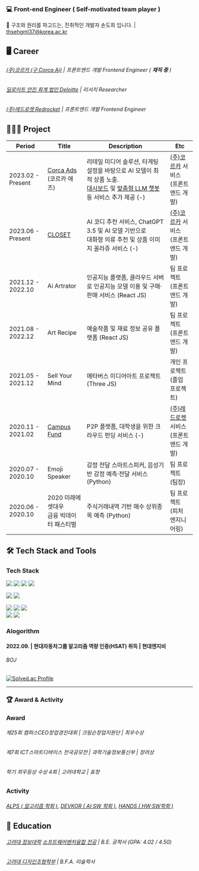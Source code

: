 ### 💻 Front-end Engineer ( Self-motivated team player )
🤔 구조와 원리를 파고드는, 진취적인 개발자 손도희 입니다.     |    thsehgml37@korea.ac.kr 

## 🖥 Career
###### [(주)코르카 (구 Corca Ai)](https://www.adcio.ai/4be0d473-1885-4c80-806f-f41c06dc71fe)       |  프론트엔드 개발 Frontend Engineer ( ***재직 중*** )
###### [딜로이트 안진 회계 법인 Deloitte](https://www2.deloitte.com/kr/ko.html)  |  리서치 Researcher
###### [(주)레드로켓 Redrocket](https://campusfund.net/cs)         |  프론트엔드 개발 Frontend Engineer

## 🧑🏻‍💻 Project
|Period|Title|Description|Etc|
|------|---|---|---|
|2023.02 - Present|[Corca Ads](https://ads.corca.dev/auth/sign-in) (코르카 애즈)|리테일 미디어 솔루션, 타게팅 설정을 바탕으로 AI 모델이 최적 상품 노출.<br/>[대시보드](https://store.cafe24.com/kr/apps/20784) 및 [맞춤형 LLM 챗봇](https://www.corca.ai/ko/research/llms) 등 서비스 추가 제공 (-)| [(주)코르카](https://www.corca.team/290de6d2-1046-434a-b238-58cb6cc395e1) 서비스<br/>(프론트엔드 개발) |
|2023.06 - Present|[CLOSET](https://closet.adcio.ai/)|AI 코디 추천 서비스, ChatGPT 3.5 및 AI 모델 기반으로<br/>대화형 의류 추천 및 상품 이미지 꼴라쥬 서비스  (-)| [(주)코르카](https://www.corca.team/290de6d2-1046-434a-b238-58cb6cc395e1) 서비스<br/>(프론트엔드 개발) |
|2021.12 - 2022.10|Ai Artrator|인공지능 플랫폼, 클라우드 서버로 인공지능 모델 이용 및 구매·판매 서비스 (React JS)| 팀 프로젝트<br/>(프론트엔드 개발) |
|2021.08 - 2022.12|Art Recipe|예술작품 및 재료 정보 공유 플랫폼 (React JS)| 팀 프로젝트<br/>(프론트엔드 개발) |
|2021.05 - 2021.12|Sell Your Mind|메타버스 미디어아트 프로젝트 (Three JS)| 개인 프로젝트<br/>(졸업 프로젝트) |
|2020.11 - 2021.02|[Campus Fund](https://campusfund.net/home)|P2P 플랫폼, 대학생을 위한 크라우드 펀딩 서비스 (-)| [(주)레드로켓](https://campusfund.net/cs) 서비스<br/>(프론트엔드 개발) |
|2020.07 - 2020.10|Emoji Speaker|감정 전달 스마트스피커, 음성기반 감정 예측·전달 서비스(Python)| 팀 프로젝트<br/>(팀장) |
|2020.06 - 2020.10|2020 미래에셋대우<br/>금융 빅데이터 패스티벌|주식거래내역 기반 매수 상위종목 예측 (Python)| 팀 프로젝트<br/>(피처 엔지니어링) |

## 🛠 Tech Stack and Tools
### Tech Stack<br/>
<img src="https://img.shields.io/badge/Next JS-000000?style=flat-square&logo=JavaScript&logoColor=white"/></a>
<img src="https://img.shields.io/badge/React JS-61DAFB?style=flat-square&logo=JavaScript&logoColor=white"/></a>
<img src="https://img.shields.io/badge/TypeScript-3178C6?style=flat-square&logo=TypeScript&logoColor=white"/></a>
<img src="https://img.shields.io/badge/Nest JS-F7DF1E?style=flat-square&logo=JavaScript&logoColor=white"/></a>

<img src="https://img.shields.io/badge/C-A8B9CC?style=flat-square&logo=c%2B%2B&logoColor=white"/></a>
<img src="https://img.shields.io/badge/Python-3776AB?style=flat-square&logo=c%2B%2B&logoColor=white"/></a>

<img src="https://img.shields.io/badge/Redux-764ABC?style=flat-square&logo=JavaScript&logoColor=white"/></a>
<img src="https://img.shields.io/badge/HTML5-E34F26?style=flat-square&logo=HTML5&logoColor=white"/></a>
<img src="https://img.shields.io/badge/CSS3-1572B6?style=flat-square&logo=CSS3&logoColor=white"/><br/>
<img src="https://img.shields.io/badge/MySQL-4479A1?style=flat-square&logo=MySQL&logoColor=white"/></a>
<img src="https://img.shields.io/badge/Amazon AWS-232F3E?style=flat-square&logo=MySQL&logoColor=white"/></a>


### Alogorithm <br/>

#### 2022.09. | 현대자동차그룹 알고리즘 역량 인증(HSAT) 취득  |  현대엔지비
###### BOJ
[![Solved.ac Profile](http://mazassumnida.wtf/api/v2/generate_badge?boj=helloking1234567890)](https://solved.ac/profile/helloking1234567890)

---
### 🏆 Award & Activity
### Award<br/>
###### 제25회 캠퍼스CEO창업경진대회  | 크림슨창업지원단 |  최우수상
###### 제7회 ICT스마트디바이스 전국공모전  | 과학기술정보통신부 |  장려상
###### 학기 최우등상 수상 4회  | 고려대학교 |  표창
### Activity<br/>
###### [ALPS ( 알고리즘 학회 )](https://info.korea.ac.kr/info/community/circle.do), [DEVKOR ( AI·SW 학회 )](https://devkor.notion.site/DevKor-670168c4662a4582b447cfba6f7206f4), [HANDS ( HW·SW학회 )](https://hands.korea.ac.kr/)


## 📖 Education
###### [고려대 정보대학](https://info.korea.ac.kr/info/index.do#none) [소프트웨어벤처융합 전공](https://info.korea.ac.kr/info/under/sw_intro.do)  |  B.E. 공학사 (GPA: 4.02 / 4.50)
###### [고려대 디자인조형학부](https://and.korea.ac.kr/kuand/index.do)  |  B.F.A. 미술학사 

<!--
**dohui-son/dohui-son** is a ✨ _special_ ✨ repository because its `README.md` (this file) appears on your GitHub profile.

Here are some ideas to get you started:

- 🔭 I’m currently working on ...
- 🌱 I’m currently learning ...
- 👯 I’m looking to collaborate on ...
- 🤔 I’m looking for help with ...
- 💬 Ask me about ...
- 📫 How to reach me: ...
- 😄 Pronouns: ...
- ⚡ Fun fact: ...
-->
